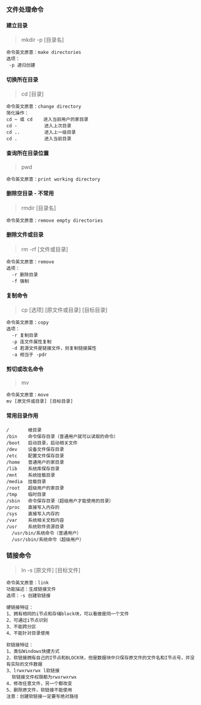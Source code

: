 ### 文件处理命令

#### 建立目录
> mkdir -p [目录名]

```
命令英文原意：make directories
选项：
 -p 递归创建
```
#### 切换所在目录
> cd [目录]

```
命令英文原意：change directory
简化操作：
cd ~ 或 cd    进入当前用户的家目录
cd -          进入上次目录
cd ..         进入上一级目录
cd .          进入当前目录
```
#### 查询所在目录位置
> pwd

```
命令英文原意：print working directory
```
#### 删除空目录 - 不常用
> rmdir [目录名]

```
命令英文原意：remove empty directories
```
#### 删除文件或目录
> rm -rf [文件或目录]

```
命令英文原意：remove
选项：
  -r 删除目录
  -f 强制
```
#### 复制命令
> cp [选项] [原文件或目录] [目标目录]

```
命令英文原意：copy
选项：
  -r 复制目录
  -p 连文件属性复制
  -d 若源文件是链接文件，则复制链接属性
  -a 相当于 -pdr
```
#### 剪切或改名命令
> mv

```
命令英文原意：move
mv [原文件或目录] [目标目录]
```
#### 常用目录作用
```
/       根目录
/bin    命令保存目录（普通用户就可以读取的命令）
/boot   启动目录，启动相关文件
/dev    设备文件保存目录
/etc    配置文件保存目录
/home   普通用户的家目录
/lib    系统库保存目录
/mnt    系统挂载目录
/media  挂载目录
/root   超级用户的家目录
/tmp    临时目录
/sbin   命令保存目录（超级用户才能使用的目录）
/proc   直接写入内存的
/sys    直接写入内存的
/var    系统相关文档内容   
/usr    系统软件资源目录
  /usr/bin/系统命令（普通用户）
  /usr/sbin/系统命令（超级用户）
```
### 链接命令
> ln -s [原文件] [目标文件]

```
命令英文原意：link
功能描述：生成链接文件
选项：-s 创建软链接

硬链接特征：
1、拥有相同的i节点和存储block块，可以看做是同一个文件
2、可通过i节点识别
3、不能跨分区
4、不能针对目录使用

软链接特征：
1、类似Windows快捷方式
2、软链接拥有自己的I节点和BLOCK块，但是数据块中只保存原文件的文件名和I节点号，并没有实际的文件数据
3、lrwxrwxrwx l软链接
  软链接文件权限都为rwxrwxrwx
4、修改任意文件，另一个都改变
5、删除原文件，软链接不能使用
注意：创建软链接一定要写绝对路径
```